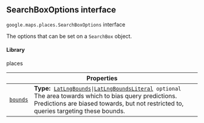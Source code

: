 
<h2 id="SearchBoxOptions">SearchBoxOptions interface</h2>
<p>
<code><span itemprop="path">google.maps.places</span>.<span itemprop="name">SearchBoxOptions</span></code>
interface
</p>
<p>The options that can be set on a <code>SearchBox</code> object.</p>
<h4>Library</h4>
<p>places</p>
<div class="devsite-table-wrapper"><table class="properties responsive" summary="interface SearchBoxOptions - Properties">
<thead>
<tr><th colspan="2">Properties</th>
</tr></thead>
<tbody>
<tr id="SearchBoxOptions.bounds">
<td itemprop="property"><code><a class="secret-link" href="#SearchBoxOptions.bounds"><span>bounds</span></a></code></td>
<td><div><strong>Type:</strong>&nbsp; <code><a href="LatLngBounds.md">LatLngBounds</a>|<a href="LatLngBoundsLiteral.md">LatLngBoundsLiteral</a> <span class="optional-type-annotation">optional</span></code></div>
<div class="desc">The area towards which to bias query predictions. Predictions are biased towards, but not restricted to, queries targeting these bounds.</div></td>
</tr>
</tbody>
</table></div>
<script src="replace_links.js"></script>
